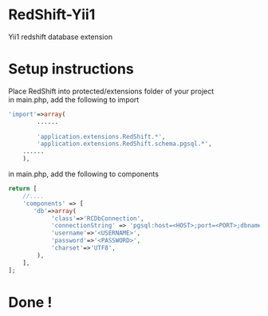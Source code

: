 # RedShift-Yii1
Yii1 redshift database extension

# Setup instructions 
Place RedShift into protected/extensions folder of your project  
in main.php, add the following to import
```php
'import'=>array(
		......
		
        'application.extensions.RedShift.*',
        'application.extensions.RedShift.schema.pgsql.*',
    ......
	),
```
in main.php, add the following to components
```php
return [
    //....
    'components' => [
       'db'=>array(
            'class'=>'RCDbConnection',
            'connectionString' => 'pgsql:host=<HOST>;port=<PORT>;dbname=<DBNAME>',
            'username'=>'<USERNAME>',
            'password'=>'<PASSWORD>',
            'charset'=>'UTF8',
        ),
    ],
];
```
# Done !
